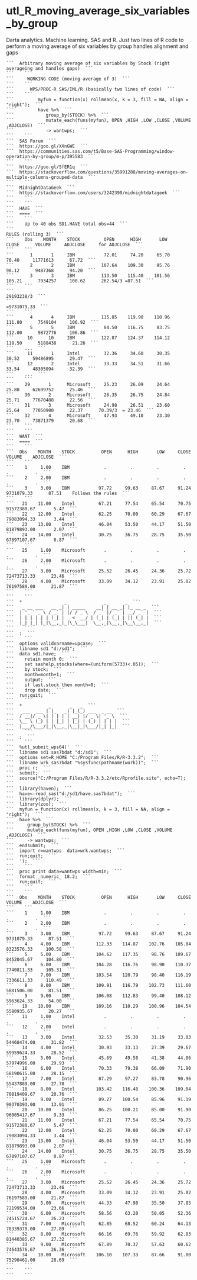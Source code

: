 # utl_R_moving_average_six_variables_by_group
Darta analytics. Machine learning. SAS and R. Just two lines of R code to perform a moving average of six variables by group handles alignment and gaps 

    ```  Arbitrary moving average of six variables by Stock (right averageing and handles gaps)  ```
    ```    ```
    ```     WORKING CODE (moving average of 3)  ```
    ```    ```
    ```      WPS/PROC-R SAS/IML/R (basically two lines of code)  ```
    ```    ```
    ```         myfun = function(x) rollmean(x, k = 3, fill = NA, align = "right");  ```
    ```         have %>%  ```
    ```            group_by(STOCK) %>%  ```
    ```            mutate_each(funs(myfun), OPEN ,HIGH ,LOW ,CLOSE ,VOLUME ,ADJCLOSE)  ```
    ```            -> wantwps;  ```
    ```    ```
    ```  SAS Forum  ```
    ```  https://goo.gl/XXnGWE  ```
    ```  https://communities.sas.com/t5/Base-SAS-Programming/window-operation-by-group/m-p/395583  ```
    ```    ```
    ```  https://goo.gl/SfER1q  ```
    ```  https://stackoverflow.com/questions/35991288/moving-averages-on-multiple-columns-grouped-data  ```
    ```    ```
    ```  MidnightDataGeek  ```
    ```  https://stackoverflow.com/users/3242390/midnightdatageek  ```
    ```    ```
    ```    ```
    ```  HAVE  ```
    ```  ====  ```
    ```    ```
    ```    Up to 40 obs SD1.HAVE total obs=44  ```
    ```                                                                                                   RULES (rolling 3)  ```
    ```    Obs    MONTH    STOCK         OPEN      HIGH       LOW      CLOSE      VOLUME     ADJCLOSE     for ADJCLOSE  ```
    ```    ```
    ```      1       1     IBM           72.01     74.20     65.70     70.40     11771613      67.72  ```
    ```      2       2     IBM          107.64    109.30     95.76     98.12      9487368      94.20  ```
    ```      3       3     IBM          113.50    115.40    101.56    105.21      7934257     100.62      262.54/3 =87.51  ```
    ```    ```
    ```                                                                         29193238/3  ```
    ```                                                                        =9731079.33  ```
    ```    ```
    ```      4       4     IBM          115.85    119.90    110.96    111.80      7549104     106.92  ```
    ```      5       5     IBM           84.50    116.75     83.75    112.00      9872776     106.86  ```
    ```     10      10     IBM          122.87    124.37    114.12    118.50      5188438      21.26  ```
    ```    ...  ```
    ```     11       1     Intel         32.36     34.60     30.35     30.52     59486895      29.47  ```
    ```     12       2     Intel         33.33     34.51     31.66     33.54     48305094      32.39  ```
    ```    ...  ```
    ```    ```
    ```    29       1      Microsoft     25.23     26.09     24.64     25.80     62699752      25.46  ```
    ```    30       2      Microsoft     26.35     26.75     24.84     25.71     77670488      22.56  ```
    ```    31       3      Microsoft     24.98     26.51     23.60     25.64     77050900      22.37      70.39/3  = 23.46  ```
    ```    32       4      Microsoft     47.93     49.10     23.30     23.70     73871379      20.68  ```
    ```    ```
    ```    ```
    ```  WANT  ```
    ```  ====  ```
    ```    ```
    ```  Obs    MONTH    STOCK          OPEN      HIGH       LOW     CLOSE         VOLUME    ADJCLOSE  ```
    ```    ```
    ```    1     1.00    IBM             .         .         .         .              .          .  ```
    ```    2     2.00    IBM             .         .         .         .              .          .  ```
    ```    3     3.00    IBM           97.72     99.63     87.67     91.24     9731079.33      87.51    Follows the rules  ```
    ```    ```
    ```   21    11.00    Intel         67.21     77.54     65.54     70.75    91572380.67       5.47  ```
    ```   22    12.00    Intel         62.25     70.00     60.29     67.67    79083094.33       3.44  ```
    ```   23    13.00    Intel         46.04     53.50     44.17     51.50    81879893.00       2.07  ```
    ```   24    14.00    Intel         30.75     36.75     28.75     35.50    67897107.67       0.87  ```
    ```    ```
    ```   25     1.00    Microsoft       .         .         .         .              .          .  ```
    ```   26     2.00    Microsoft       .         .         .         .              .          .  ```
    ```   27     3.00    Microsoft     25.52     26.45     24.36     25.72    72473713.33      23.46  ```
    ```   28     4.00    Microsoft     33.09     34.12     23.91     25.02    76197589.00      21.87  ```
    ```    ```
    ```    ```
    ```  *                _              _       _  ```
    ```   _ __ ___   __ _| | _____    __| | __ _| |_ __ _  ```
    ```  | '_ ` _ \ / _` | |/ / _ \  / _` |/ _` | __/ _` |  ```
    ```  | | | | | | (_| |   <  __/ | (_| | (_| | || (_| |  ```
    ```  |_| |_| |_|\__,_|_|\_\___|  \__,_|\__,_|\__\__,_|  ```
    ```    ```
    ```  ;  ```
    ```    ```
    ```  options validvarname=upcase;  ```
    ```  libname sd1 "d:/sd1";  ```
    ```  data sd1.have;  ```
    ```    retain month 0;  ```
    ```    set sashelp.stocks(where=(uniform(5733)<.05));  ```
    ```    by stock;  ```
    ```    month=month+1;  ```
    ```    output;  ```
    ```    if last.stock then month=0;  ```
    ```    drop date;  ```
    ```  run;quit;  ```
    ```    ```
    ```  *          _       _   _  ```
    ```   ___  ___ | |_   _| |_(_) ___  _ __  ```
    ```  / __|/ _ \| | | | | __| |/ _ \| '_ \  ```
    ```  \__ \ (_) | | |_| | |_| | (_) | | | |  ```
    ```  |___/\___/|_|\__,_|\__|_|\___/|_| |_|  ```
    ```    ```
    ```  ;  ```
    ```    ```
    ```  %utl_submit_wps64('  ```
    ```  libname sd1 sas7bdat "d:/sd1";  ```
    ```  options set=R_HOME "C:/Program Files/R/R-3.3.2";  ```
    ```  libname wrk sas7bdat "%sysfunc(pathname(work))";  ```
    ```  proc r;  ```
    ```  submit;  ```
    ```  source("C:/Program Files/R/R-3.3.2/etc/Rprofile.site", echo=T);  ```
    ```  library(haven);  ```
    ```  have<-read_sas("d:/sd1/have.sas7bdat");  ```
    ```  library(dplyr);  ```
    ```  library(zoo);  ```
    ```  myfun = function(x) rollmean(x, k = 3, fill = NA, align = "right");  ```
    ```  have %>%  ```
    ```     group_by(STOCK) %>%  ```
    ```     mutate_each(funs(myfun), OPEN ,HIGH ,LOW ,CLOSE ,VOLUME ,ADJCLOSE)  ```
    ```     -> wantwps;  ```
    ```  endsubmit;  ```
    ```  import r=wantwps  data=wrk.wantwps;  ```
    ```  run;quit;  ```
    ```  ');  ```
    ```    ```
    ```  proc print data=wantwps width=min;  ```
    ```  format _numeric_ 18.2;  ```
    ```  run;quit;  ```
    ```    ```
    ```    ```
    ```  Obs    MONTH    STOCK          OPEN      HIGH       LOW     CLOSE         VOLUME    ADJCLOSE  ```
    ```    ```
    ```    1     1.00    IBM             .         .         .         .              .          .  ```
    ```    2     2.00    IBM             .         .         .         .              .          .  ```
    ```    3     3.00    IBM           97.72     99.63     87.67     91.24     9731079.33      87.51  ```
    ```    4     4.00    IBM          112.33    114.87    102.76    105.04     8323576.33     100.58  ```
    ```    5     5.00    IBM          104.62    117.35     98.76    109.67     8452045.67     104.80  ```
    ```    6     6.00    IBM          104.28    116.76     98.90    110.37     7740811.33     105.31  ```
    ```    7     7.00    IBM          103.54    120.79     98.40    116.19     7336611.33     110.49  ```
    ```    8     8.00    IBM          109.91    116.79    102.73    111.60     5881506.00      81.51  ```
    ```    9     9.00    IBM          106.08    112.83     99.40    108.12     5963624.33      54.00  ```
    ```   10    10.00    IBM          109.16    110.29    100.96    104.54     5580935.67      20.27  ```
    ```   11     1.00    Intel           .         .         .         .              .          .  ```
    ```   12     2.00    Intel           .         .         .         .              .          .  ```
    ```   13     3.00    Intel         32.53     35.30     31.19     33.03    54468474.00      31.82  ```
    ```   14     4.00    Intel         30.93     33.13     27.39     29.67    59959624.33      28.52  ```
    ```   15     5.00    Intel         45.69     49.58     41.38     44.06    57974996.00      29.93  ```
    ```   16     6.00    Intel         70.33     79.38     66.09     71.90    58190615.00      28.15  ```
    ```   17     7.00    Intel         87.29     97.27     83.78     90.96    55437889.00      27.78  ```
    ```   18     8.00    Intel        103.42    116.48    100.36    109.04    70819409.67      20.76  ```
    ```   19     9.00    Intel         89.27    100.54     85.96     91.19    90370393.00      13.91  ```
    ```   20    10.00    Intel         86.25    100.21     85.00     91.90    96005417.67       9.33  ```
    ```   21    11.00    Intel         67.21     77.54     65.54     70.75    91572380.67       5.47  ```
    ```   22    12.00    Intel         62.25     70.00     60.29     67.67    79083094.33       3.44  ```
    ```   23    13.00    Intel         46.04     53.50     44.17     51.50    81879893.00       2.07  ```
    ```   24    14.00    Intel         30.75     36.75     28.75     35.50    67897107.67       0.87  ```
    ```   25     1.00    Microsoft       .         .         .         .              .          .  ```
    ```   26     2.00    Microsoft       .         .         .         .              .          .  ```
    ```   27     3.00    Microsoft     25.52     26.45     24.36     25.72    72473713.33      23.46  ```
    ```   28     4.00    Microsoft     33.09     34.12     23.91     25.02    76197589.00      21.87  ```
    ```   29     5.00    Microsoft     44.33     47.98     35.50     37.85    72199534.00      23.66  ```
    ```   30     6.00    Microsoft     58.56     63.20     50.05     52.36    74515724.67      26.23  ```
    ```   31     7.00    Microsoft     62.85     68.52     60.24     64.13    78339370.00      27.89  ```
    ```   32     8.00    Microsoft     66.16     69.76     59.92     62.83    81440385.67      27.32  ```
    ```   33     9.00    Microsoft     67.89     70.37     57.63     60.62    74643576.67      26.36  ```
    ```   34    10.00    Microsoft    106.10    107.33     87.66     91.00    75290461.00      28.69  ```
    ```    ```
    ```    ```
    ```    ```
